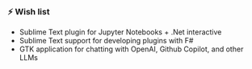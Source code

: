 ### ⚡ Wish list
- Sublime Text plugin for Jupyter Notebooks + .Net interactive
- Sublime Text support for developing plugins with F#
- GTK application for chatting with OpenAI, Github Copilot, and other LLMs